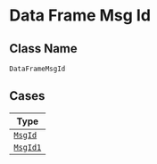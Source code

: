 
# Data Frame Msg Id

## Class Name

`DataFrameMsgId`

## Cases

| Type |
|  --- |
| [`MsgId`](../../../doc/models/msg-id.md) |
| [`MsgId1`](../../../doc/models/msg-id-1.md) |

